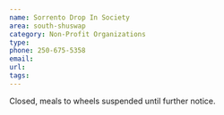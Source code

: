 ```yaml
---
name: Sorrento Drop In Society
area: south-shuswap
category: Non-Profit Organizations
type: 
phone: 250-675-5358
email: 
url: 
tags:
---
```


Closed, meals to wheels suspended until further notice.